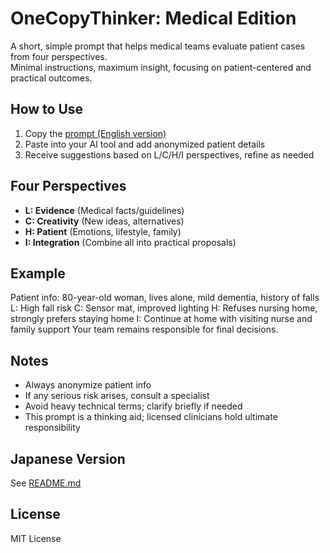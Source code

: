 # OneCopyThinker: Medical Edition

A short, simple prompt that helps medical teams evaluate patient cases from four perspectives.  
Minimal instructions, maximum insight, focusing on patient-centered and practical outcomes.

## How to Use
1. Copy the [prompt (English version)](medical-en.md)
2. Paste into your AI tool and add anonymized patient details
3. Receive suggestions based on L/C/H/I perspectives, refine as needed

## Four Perspectives
- **L: Evidence** (Medical facts/guidelines)
- **C: Creativity** (New ideas, alternatives)
- **H: Patient** (Emotions, lifestyle, family)
- **I: Integration** (Combine all into practical proposals)

## Example
Patient info: 80-year-old woman, lives alone, mild dementia, history of falls
L: High fall risk
C: Sensor mat, improved lighting
H: Refuses nursing home, strongly prefers staying home
I: Continue at home with visiting nurse and family support
Your team remains responsible for final decisions.

## Notes
- Always anonymize patient info  
- If any serious risk arises, consult a specialist  
- Avoid heavy technical terms; clarify briefly if needed  
- This prompt is a thinking aid; licensed clinicians hold ultimate responsibility

## Japanese Version
See [README.md](README.md)

## License
MIT License
